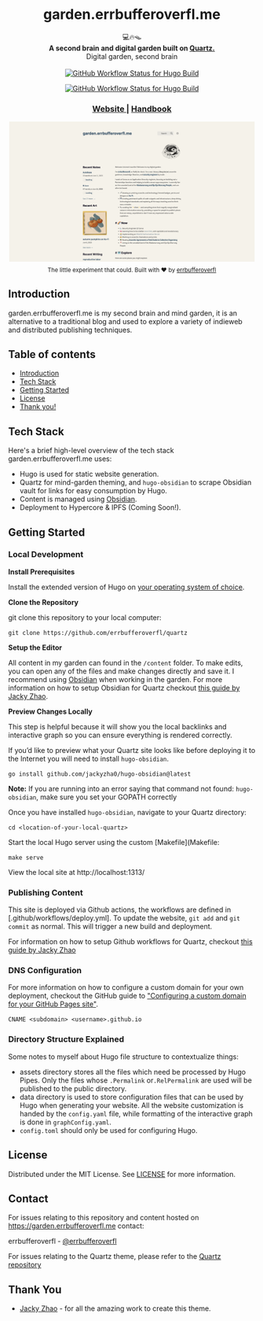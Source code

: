 <h1 align="center">garden.errbufferoverfl.me</h1>

<div align="center">
  💻🔥🪤
</div>
<div align="center">
  <strong>A second brain and digital garden built on <a href="https://quartz.jzhao.xyz/">Quartz.</a></strong>
</div>
<div align="center">
  Digital garden, second brain
</div>
<br />

<div align="center">
  <!-- Stability -->
  <!-- NPM version -->
  <!-- Build Status -->
<a href="https://github.com/errbufferoverfl/garden.errbufferoverfl.me/actions/workflows/deploy.yml"><img alt="GitHub Workflow Status for Hugo Build" src="https://img.shields.io/github/actions/workflow/status/errbufferoverfl/garden.errbufferoverfl.me/deploy.yml?label=Hugo%20Build&style=for-the-badge"></a>

<a href="https://github.com/errbufferoverfl/garden.errbufferoverfl.me/actions/workflows/distributed-press-publish.yml"><img alt="GitHub Workflow Status for Hugo Build" src="https://img.shields.io/github/actions/workflow/status/errbufferoverfl/garden.errbufferoverfl.me/distributed-press-publish.yml?label=Distributed%20Press%20Build&style=for-the-badge"></a>
  <!-- Test Coverage --> 
  <!-- Downloads -->
  <!-- Standard -->
</div>

<div align="center">
  <h3>
    <a href="https://garden.errbufferoverfl.me">
      Website
    </a>
    <span> | </span>
    <a href="https://garden.errbufferoverfl.me">
      Handbook
    </a>
  </h3>
</div>

<div align="center">
  <img src="https://github.com/errbufferoverfl/garden.errbufferoverfl.me/blob/dae58c0d36c388d5132bb5a45c37987ae3814033/screenshot.png" width="500"><br>
  <sub>The little experiment that could. Built with ❤︎ by
  <a href="https://twitter.com/errbufferoverfl">errbufferoverfl</a>
</div>

## Introduction

garden.errbufferoverfl.me is my second brain and mind garden, it is an alternative to a traditional blog and used to explore a variety of indieweb and distributed publishing techniques.

## Table of contents

- [Introduction](#introduction)
- [Tech Stack](#tech-stack)
- [Getting Started](#getting-started)
- [License](#license)
- [Thank you!](#thank-you)

## Tech Stack

Here's a brief high-level overview of the tech stack garden.errbufferoverfl.me uses:

- Hugo is used for static website generation.
- Quartz for mind-garden theming, and `hugo-obsidian` to scrape Obsidian vault for links for easy consumption by Hugo.
- Content is managed using [Obsidian](https://obsidian.md/).
- Deployment to Hypercore & IPFS (Coming Soon!).

## Getting Started

### Local Development

<!-- GETTING STARTED -->

**Install Prerequisites**

Install the extended version of Hugo on [your operating system of choice](https://gohugo.io/installation/).

**Clone the Repository**

git clone this repository to your local computer:

```shell
git clone https://github.com/errbufferoverfl/quartz
```

**Setup the Editor**

All content in my garden can found in the `/content` folder. To make edits, you can open any of the files and make changes
directly and save it. I recommend using [Obsidian](https://obsidian.md/) when working in the garden. For more information
on how to setup Obsidian for Quartz checkout [this guide by Jacky Zhao](https://quartz.jzhao.xyz/notes/obsidian/).

**Preview Changes Locally**

This step is helpful because it will show you the local backlinks and interactive graph so you can ensure everything is
rendered correctly.

If you’d like to preview what your Quartz site looks like before deploying it to the Internet you will need to install
`hugo-obsidian`.

```shell
go install github.com/jackyzha0/hugo-obsidian@latest
```

**Note:** If you are running into an error saying that command not found: `hugo-obsidian`, make sure you set your GOPATH correctly

Once you have installed `hugo-obsidian`, navigate to your Quartz directory:

```shell
cd <location-of-your-local-quartz>
```

Start the local Hugo server using the custom [Makefile](Makefile:

```shell
make serve
```

View the local site at http://localhost:1313/

### Publishing Content

This site is deployed via Github actions, the workflows are defined in [.github/workflows/deploy.yml]. To update the website,
`git add` and `git commit` as normal. This will trigger a new build and deployment.

For information on how to setup Github workflows for Quartz, checkout [this guide by Jacky Zhao](https://quartz.jzhao.xyz/notes/hosting/)

### DNS Configuration

For more information on how to configure a custom domain for your own deployment, checkout the GitHub guide to ["Configuring a custom domain for your GitHub Pages site"](https://docs.github.com/en/pages/configuring-a-custom-domain-for-your-github-pages-site).

```text
CNAME <subdomain> <username>.github.io
```

### Directory Structure Explained

Some notes to myself about Hugo file structure to contextualize things:
- assets directory stores all the files which need be processed by Hugo Pipes. Only the files whose `.Permalink` or`.RelPermalink` are used will be published to the public directory.
- data directory is used to store configuration files that can be used by Hugo when generating your website. All the website customization is handed by the `config.yaml` file, while formatting of the interactive graph is done in `graphConfig.yaml`.
- `config.toml` should only be used for configuring Hugo.

<!-- LICENSE -->

## License

Distributed under the MIT License. See [LICENSE](LICENSE.txt) for more information.

<!-- CONTACT -->

## Contact

For issues relating to this repository and content hosted on https://garden.errbufferoverfl.me contact:

errbufferoverfl - [@errbufferoverfl](https://twitter.com/errbufferoverfl)

For issues relating to the Quartz theme, please refer to the [Quartz repository](https://github.com/jackyzha0/quartz)

<!-- THANK YOU -->

## Thank You

* [Jacky Zhao](https://github.com/jackyzha0/) - for all the amazing work to create this theme.

<!-- MARKDOWN LINKS & IMAGES -->
<!-- https://www.markdownguide.org/basic-syntax/#reference-style-links -->

[contributors-shield]: https://img.shields.io/github/contributors/errbufferoverfl/garden.errbufferoverfl.me.svg?style=flat-square

[contributors-url]: https://github.com/errbufferoverfl/garden.errbufferoverfl.me/graphs/contributors

[forks-shield]: https://img.shields.io/github/forks/errbufferoverfl/garden.errbufferoverfl.me.svg?style=flat-square

[forks-url]: https://github.com/errbufferoverfl/garden.errbufferoverfl.me/network/members

[stars-shield]: https://img.shields.io/github/stars/errbufferoverfl/garden.errbufferoverfl.me.svg?style=flat-square

[stars-url]: https://github.com/errbufferoverfl/garden.errbufferoverfl.me/stargazers

[license-shield]: https://img.shields.io/github/license/errbufferoverfl/garden.errbufferoverfl.me.svg?style=flat-square

[license-url]: https://github.com/errbufferoverfl/garden.errbufferoverfl.me/blob/master/LICENSE.txt

[product-screenshot]: screenshot.png
